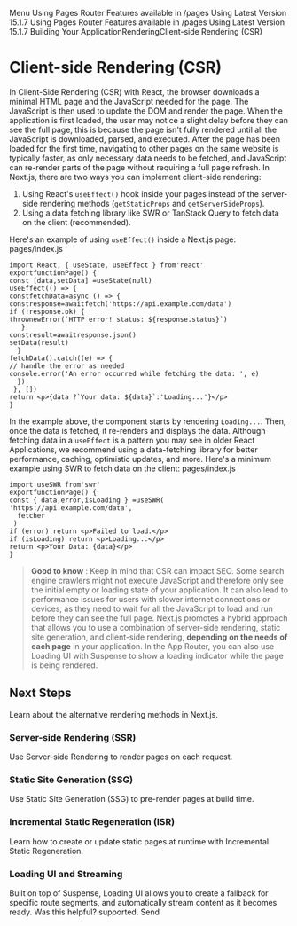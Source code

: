Menu
Using Pages Router
Features available in /pages
Using Latest Version
15.1.7
Using Pages Router
Features available in /pages
Using Latest Version
15.1.7
Building Your ApplicationRenderingClient-side Rendering (CSR)
# Client-side Rendering (CSR)
In Client-Side Rendering (CSR) with React, the browser downloads a minimal HTML page and the JavaScript needed for the page. The JavaScript is then used to update the DOM and render the page. When the application is first loaded, the user may notice a slight delay before they can see the full page, this is because the page isn't fully rendered until all the JavaScript is downloaded, parsed, and executed.
After the page has been loaded for the first time, navigating to other pages on the same website is typically faster, as only necessary data needs to be fetched, and JavaScript can re-render parts of the page without requiring a full page refresh.
In Next.js, there are two ways you can implement client-side rendering:
  1. Using React's `useEffect()` hook inside your pages instead of the server-side rendering methods (`getStaticProps` and `getServerSideProps`).
  2. Using a data fetching library like SWR or TanStack Query to fetch data on the client (recommended).


Here's an example of using `useEffect()` inside a Next.js page:
pages/index.js
```
import React, { useState, useEffect } from'react'
exportfunctionPage() {
const [data,setData] =useState(null)
useEffect(() => {
constfetchData=async () => {
constresponse=awaitfetch('https://api.example.com/data')
if (!response.ok) {
thrownewError(`HTTP error! status: ${response.status}`)
   }
constresult=awaitresponse.json()
setData(result)
  }
fetchData().catch((e) => {
// handle the error as needed
console.error('An error occurred while fetching the data: ', e)
  })
 }, [])
return <p>{data ?`Your data: ${data}`:'Loading...'}</p>
}
```

In the example above, the component starts by rendering `Loading...`. Then, once the data is fetched, it re-renders and displays the data.
Although fetching data in a `useEffect` is a pattern you may see in older React Applications, we recommend using a data-fetching library for better performance, caching, optimistic updates, and more. Here's a minimum example using SWR to fetch data on the client:
pages/index.js
```
import useSWR from'swr'
exportfunctionPage() {
const { data,error,isLoading } =useSWR(
'https://api.example.com/data',
  fetcher
 )
if (error) return <p>Failed to load.</p>
if (isLoading) return <p>Loading...</p>
return <p>Your Data: {data}</p>
}
```

> **Good to know** :
> Keep in mind that CSR can impact SEO. Some search engine crawlers might not execute JavaScript and therefore only see the initial empty or loading state of your application. It can also lead to performance issues for users with slower internet connections or devices, as they need to wait for all the JavaScript to load and run before they can see the full page. Next.js promotes a hybrid approach that allows you to use a combination of server-side rendering, static site generation, and client-side rendering, **depending on the needs of each page** in your application. In the App Router, you can also use Loading UI with Suspense to show a loading indicator while the page is being rendered.
## Next Steps
Learn about the alternative rendering methods in Next.js.
### Server-side Rendering (SSR)
Use Server-side Rendering to render pages on each request.
### Static Site Generation (SSG)
Use Static Site Generation (SSG) to pre-render pages at build time.
### Incremental Static Regeneration (ISR)
Learn how to create or update static pages at runtime with Incremental Static Regeneration.
### Loading UI and Streaming
Built on top of Suspense, Loading UI allows you to create a fallback for specific route segments, and automatically stream content as it becomes ready.
Was this helpful?
supported.
Send

